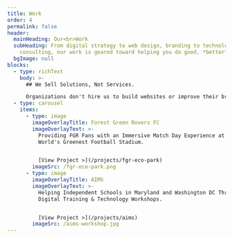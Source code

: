 ```yaml
---
title: Work
order: 4
permalink: false
header:
  mainHeading: Our<br>Work
  subHeading: From digital strategy to web design, branding to technology
    consulting, our work is geared toward helping you do good, *better*.
  bgImage: null
blocks:
  - type: richText
    body: >-
      ## We Sell Solutions, Not Services.

      Organizations don't hire us to build websites or improve their branding. They partner with us to fix pain points, improve outcomes, and drive _real_ results. Check out some of our previous work to get an idea of our capabilities and creativity.
  - type: carousel
    items:
      - type: image
        imageOverlayTitle: Forest Green Rovers FC
        imageOverlayText: >-
          Providing FGR Fans with an Immersive Match Day Experience at the
          World's Greenest Football Stadium.


          [View Project >](/projects/fgr-eco-park)
        imageSrc: /fgr-eco-park.png
      - type: image
        imageOverlayTitle: AIMS
        imageOverlayText: >-
          Helping Independent Schools in Maryland and Washington DC Through
          Digital Training & Technology Workshops.


          [View Project >](/projects/aims)
        imageSrc: /aims-workshop.jpg
---
```

